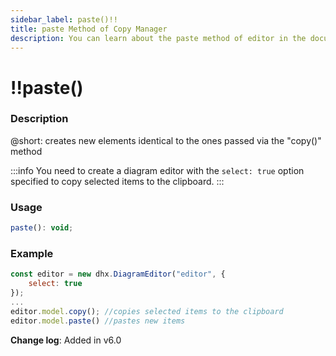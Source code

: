 ```yaml
---
sidebar_label: paste()!!
title: paste Method of Copy Manager
description: You can learn about the paste method of editor in the documentation of the DHTMLX JavaScript Diagram library. Browse developer guides and API reference, try out code examples and live demos, and download a free 30-day evaluation version of DHTMLX Diagram.
---
```


# !!paste()

### Description

@short: creates new elements identical to the ones passed via the "copy()" method

:::info 
You need to create a diagram editor with the `select: true` option specified to copy selected items to the clipboard.
:::

### Usage

~~~js
paste(): void;
~~~

### Example

~~~js
const editor = new dhx.DiagramEditor("editor", { 
    select: true 
});
...
editor.model.copy(); //copies selected items to the clipboard
editor.model.paste() //pastes new items
~~~

**Change log**: Added in v6.0